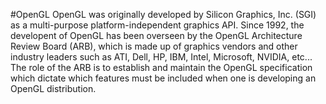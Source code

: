 #OpenGL
OpenGL was originally developed by Silicon Graphics, Inc. (SGI) as a multi-purpose platform-independent graphics API. Since 1992, the developent of OpenGL has been overseen by the OpenGL Architecture Review Board (ARB), which is made up of graphics vendors and other industry leaders such as ATI, Dell, HP, IBM, Intel, Microsoft, NVIDIA, etc... The role of the ARB is to establish and maintain the OpenGL specification which dictate which features must be included when one is developing an OpenGL distribution.